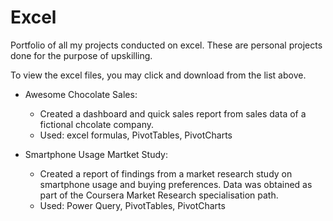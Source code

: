 # Excel
Portfolio of all my projects conducted on excel. These are personal projects done for the purpose of upskilling. 

To view the excel files, you may click and download from the list above. 

- Awesome Chocolate Sales:
  - Created a dashboard and quick sales report from sales data of a fictional chcolate company. 
  - Used: excel formulas, PivotTables, PivotCharts

- Smartphone Usage Martket Study:
  - Created a report of findings from a market research study on smartphone usage and buying preferences. Data was obtained as part of the Coursera Market Research specialisation path.
  - Used: Power Query, PivotTables, PivotCharts
